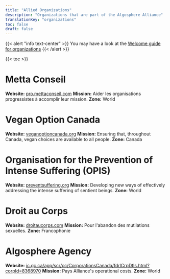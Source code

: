 ```yaml
---
title: "Allied Organizations"
description: "Organizations that are part of the Algosphere Alliance"
translationKey: "organizations"
toc: false
draft: false
---
```


{{< alert "info text-center" >}}
  You may have a look at the [Welcome guide for organizations](https://docs.google.com/document/d/18whlaoIx61yigeHXaNqSNpKz1meCvN3PvWr4cybCR7I/edit)
{{< /alert >}}

{{< toc >}}

# Metta Conseil
**Website:** [pro.mettaconseil.com](https://pro.mettaconseil.com/)
**Mission:** Aider les organisations progressistes à accomplir leur mission.
**Zone:** World

# Vegan Option Canada
**Website:** [veganoptioncanada.org](https://veganoptioncanada.org/)
**Mission:** Ensuring that, throughout Canada, vegan choices are available to all people.
**Zone:** Canada


# Organisation for the Prevention of Intense Suffering (OPIS)
**Website:** [preventsuffering.org](http://www.preventsuffering.org/)
**Mission:** Developing new ways of effectively addressing the intense suffering of sentient beings.
**Zone:** World

# Droit au Corps
**Website:** [droitaucorps.com](http://www.droitaucorps.com/)
**Mission:** Pour l'abandon des mutilations sexuelles.
**Zone:** Francophonie

# Algosphere Agency
**Website:** [ic.gc.ca/app/scr/cc/CorporationsCanada/fdrlCrpDtls.html?corpId=8368970](https://www.ic.gc.ca/app/scr/cc/CorporationsCanada/fdrlCrpDtls.html?corpId=8368970)
**Mission:** Pays Alliance's operational costs.
**Zone:** World

